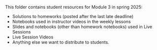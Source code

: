 This folder contains student resources for Module 3 in spring 2025: 
  - Solutions to homeworks (posted after the last late deadline)
  - Notebooks used in instructor videos in the weekly lessons
  - Slides and notebooks (other than homework notebooks) used in Live Sessions
  - Live Session Videos
  - Anything else we want to distribute to students.  
